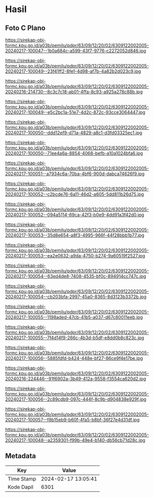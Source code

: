 # Hasil

## Foto C Plano

https://sirekap-obj-formc.kpu.go.id/a03b/pemilu/pdpr/63/09/12/20/02/6309122002005-20240217-100047--1b0a684c-a599-43f7-9776-c2272052d846.jpg

https://sirekap-obj-formc.kpu.go.id/a03b/pemilu/pdpr/63/09/12/20/02/6309122002005-20240217-100049--23f41ff2-8fe1-4d98-af7b-4a82b2d023c9.jpg

https://sirekap-obj-formc.kpu.go.id/a03b/pemilu/pdpr/63/09/12/20/02/6309122002005-20240216-214730--8c3c7c18-ab01-4ffa-8c93-a925a278c88b.jpg

https://sirekap-obj-formc.kpu.go.id/a03b/pemilu/pdpr/63/09/12/20/02/6309122002005-20240217-100049--e5c2bc1a-51e7-4d2c-872c-93cce3064447.jpg

https://sirekap-obj-formc.kpu.go.id/a03b/pemilu/pdpr/63/09/12/20/02/6309122002005-20240217-100050--ddd12ef9-d71a-4829-a8c1-d3fd03325ec1.jpg

https://sirekap-obj-formc.kpu.go.id/a03b/pemilu/pdpr/63/09/12/20/02/6309122002005-20240217-100050--71ee4a6a-8854-4068-befb-a10a1024bfa6.jpg

https://sirekap-obj-formc.kpu.go.id/a03b/pemilu/pdpr/63/09/12/20/02/6309122002005-20240217-100051--a7934c6a-70ba-4bf6-900d-dabca74626f9.jpg

https://sirekap-obj-formc.kpu.go.id/a03b/pemilu/pdpr/63/09/12/20/02/6309122002005-20240217-100052--c2bcde76-6a11-46d2-a605-5dd811b26d75.jpg

https://sirekap-obj-formc.kpu.go.id/a03b/pemilu/pdpr/63/09/12/20/02/6309122002005-20240217-100052--094a5114-69ca-42f3-b0e9-4dd91a3f42d0.jpg

https://sirekap-obj-formc.kpu.go.id/a03b/pemilu/pdpr/63/09/12/20/02/6309122002005-20240217-100053--35d8e654-a8f3-4995-966f-44f28bbb1b77.jpg

https://sirekap-obj-formc.kpu.go.id/a03b/pemilu/pdpr/63/09/12/20/02/6309122002005-20240217-100053--ea2e0632-a9da-4750-b274-9a60519f2527.jpg

https://sirekap-obj-formc.kpu.go.id/a03b/pemilu/pdpr/63/09/12/20/02/6309122002005-20240217-100054--63ed4de8-7408-4535-bf0c-894914cc747c.jpg

https://sirekap-obj-formc.kpu.go.id/a03b/pemilu/pdpr/63/09/12/20/02/6309122002005-20240217-100054--cb203bfa-2997-45a0-8365-8d3123b3372b.jpg

https://sirekap-obj-formc.kpu.go.id/a03b/pemilu/pdpr/63/09/12/20/02/6309122002005-20240217-100055--1198aded-47cb-41b5-a037-d67c80011eeb.jpg

https://sirekap-obj-formc.kpu.go.id/a03b/pemilu/pdpr/63/09/12/20/02/6309122002005-20240217-100055--7f4d14f9-266c-4b3d-b5df-e8dd0b8c823c.jpg

https://sirekap-obj-formc.kpu.go.id/a03b/pemilu/pdpr/63/09/12/20/02/6309122002005-20240217-100056--5885fdfd-b424-448e-bf27-86ce9f4e17be.jpg

https://sirekap-obj-formc.kpu.go.id/a03b/pemilu/pdpr/63/09/12/20/02/6309122002005-20240216-224446--91f6902a-3b49-412a-9558-f3554ca620d2.jpg

https://sirekap-obj-formc.kpu.go.id/a03b/pemilu/pdpr/63/09/12/20/02/6309122002005-20240217-100056--2c89cdb9-097c-444f-8c9b-d904838e929f.jpg

https://sirekap-obj-formc.kpu.go.id/a03b/pemilu/pdpr/63/09/12/20/02/6309122002005-20240217-100057--f8b15eb9-b60f-4fa5-b8bf-36f27e4d31df.jpg

https://sirekap-obj-formc.kpu.go.id/a03b/pemilu/pdpr/63/09/12/20/02/6309122002005-20240217-100048--a2359301-f99b-49e4-b140-db56cb71d28c.jpg


## Metadata

| Key        | Value               |
| ---------- | ------------------- |
| Time Stamp | 2024-02-17 13:05:41 |
| Kode Dapil | 6301                |




